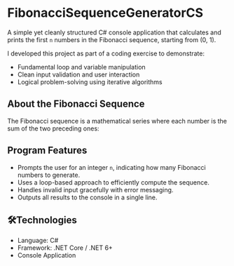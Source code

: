 # FibonacciSequenceGeneratorCS

A simple yet cleanly structured C# console application that calculates and prints the first `n` numbers in the Fibonacci sequence, starting from (0, 1).

I developed this project as part of a coding exercise to demonstrate:
- Fundamental loop and variable manipulation
- Clean input validation and user interaction
- Logical problem-solving using iterative algorithms

## About the Fibonacci Sequence

The Fibonacci sequence is a mathematical series where each number is the sum of the two preceding ones:

##  Program Features

- Prompts the user for an integer `n`, indicating how many Fibonacci numbers to generate.
- Uses a loop-based approach to efficiently compute the sequence.
- Handles invalid input gracefully with error messaging.
- Outputs all results to the console in a single line.

## 🛠Technologies

- Language: C#
- Framework: .NET Core / .NET 6+
- Console Application

